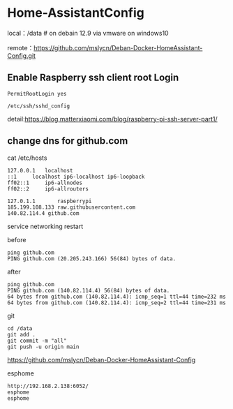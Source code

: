 # Home-AssistantConfig

local：/data  # on debain 12.9 via vmware on windows10

remote：https://github.com/mslycn/Deban-Docker-HomeAssistant-Config.git

## Enable Raspberry ssh client  root Login
~~~
PermitRootLogin yes

/etc/ssh/sshd_config
~~~
detail:https://blog.matterxiaomi.com/blog/raspberry-pi-ssh-server-part1/


## change dns for github.com

cat /etc/hosts
~~~
127.0.0.1	localhost
::1		localhost ip6-localhost ip6-loopback
ff02::1		ip6-allnodes
ff02::2		ip6-allrouters

127.0.1.1		raspberrypi
185.199.108.133 raw.githubusercontent.com
140.82.114.4 github.com
~~~

service networking restart

before
~~~
ping github.com
PING github.com (20.205.243.166) 56(84) bytes of data.
~~~

after

~~~
ping github.com
PING github.com (140.82.114.4) 56(84) bytes of data.
64 bytes from github.com (140.82.114.4): icmp_seq=1 ttl=44 time=232 ms
64 bytes from github.com (140.82.114.4): icmp_seq=2 ttl=44 time=231 ms
~~~

git
~~~
cd /data
git add .
git commit -m "all"
git push -u origin main
~~~
https://github.com/mslycn/Deban-Docker-HomeAssistant-Config


esphome

~~~
http://192.168.2.138:6052/
esphome
esphome
~~~


